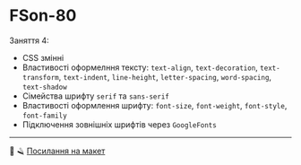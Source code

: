# FSon-80

Заняття 4:

- CSS змінні
- Властивості оформелння тексту: `text-align`, `text-decoration`, `text-transform`, `text-indent`,
  `line-height`, `letter-spacing`, `word-spacing`, `text-shadow`
- Сімейства шрифту `serif` та `sans-serif`
- Властивості оформлення шрифту: `font-size`, `font-weight`, `font-style`, `font-family`
- Підключення зовнішніх шрифтів через `GoogleFonts`

---

💈 🪒
[Посилання на макет](https://www.figma.com/file/z6Rb84e4NKxe66QNokOWA8/Barbershop-EN?node-id=1374%3A32)
